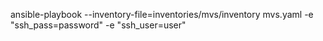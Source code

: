 ansible-playbook --inventory-file=inventories/mvs/inventory mvs.yaml -e "ssh_pass=password" -e "ssh_user=user" 
